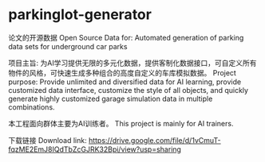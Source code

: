 # parkinglot-generator

论文的开源数据 Open Source Data for: Automated generation of parking data sets for underground car parks

项目主旨: 为AI学习提供无限的多元化数据，提供客制化数据接口，可自定义所有物件的风格，可快速生成多种组合的高度自定义的车库模拟数据。
Project purpose: Provide unlimited and diversified data for AI learning, provide customized data interface, customize the style of all objects, and quickly generate highly customized garage simulation data in multiple combinations.

本工程面向群体主要为AI训练者。
This project is mainly for AI trainers.

下载链接 Download link: https://drive.google.com/file/d/1vCmuT-fqzME2EmJ8IQdTbZcGJRK32Bpi/view?usp=sharing
